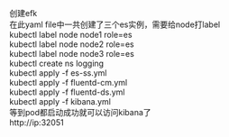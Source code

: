 创建efk  
在此yaml file中一共创建了三个es实例，需要给node打label  
kubectl label node node1 role=es  
kubectl label node node2 role=es  
kubectl label node node3 role=es  
kubectl create ns logging  
kubectl apply -f es-ss.yml  
kubectl apply -f fluentd-cm.yml  
kubectl apply -f fluentd-ds.yml  
kubectl apply -f kibana.yml  
等到pod都启动成功就可以访问kibana了  
http://ip:32051  

